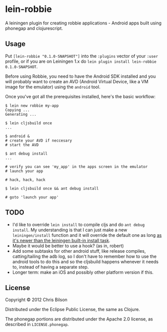 # lein-robbie

A leiningen plugin for creating robbie applications - Android apps
built using phonegap and clojurescript.

## Usage

Put `[lein-robbie "0.1.0-SNAPSHOT"]` into the `:plugins` vector of your
`:user` profile, or if you are on Leiningen 1.x do `lein plugin install
lein-robbie 0.1.0-SNAPSHOT`.

Before using Robbie, you need to have the Android SDK installed and
you will probably want to create an AVD (Android Virtual Device, like
a VM image for the emulator) using the `android` tool.

Once you've got all the prerequisites installed, here's the basic workflow:

    $ lein new robbie my-app
    Copying ...
    Generating ...
    
    $ lein cljsbuild once
    ...
    
    $ android &
    # create your AVD if neccesary
    # start the AVD
    
    $ ant debug install
    ...
    
    # verify you can see 'my_app' in the apps screen in the emulator
    # launch your app
    
    # hack, hack, hack
    
    $ lein cljsbuild once && ant debug install
    
    # goto 'launch your app'

## TODO

* I'd like to override `lein install` to compile cljs and do `ant
  debug install`. My understanding is that I can just make a new
  `leiningen/install` function and it will override the default one as
  long
  [as it's newer than the leiningen built-in install task](https://github.com/technomancy/leiningen/issues/415).
* Maybe it would be better to use a hook? (as in, robert)
* Add some subtasks for other android stuff, like release compiles,
  catting/tailing the adb log, so I don't have to remember how to use
  the android tools to do this and so the cljsbuild happens whenever
  it needs to, instead of having a separate step.
* Longer term: make an iOS and possibly other platform version if
  this.

## License

Copyright © 2012 Chris Bilson

Distributed under the Eclipse Public License, the same as Clojure.

The phonegap portions are distributed under the Apache 2.0 license, as
described in `LICENSE.phonegap`.
